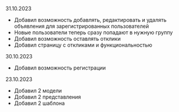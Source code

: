 31.10.2023

* Добавил возможность добавлять, редактировать и удалять объявления для зарегистрированных пользователей
* Новые пользователи теперь сразу попадают в нужную группу
* Добавил возможность оставлять отклики
* Добавил страницу с откликами и функциональностью

30.10.2023

* Добавил возможность регистрации

23.10.2023

* Добавил 2 модели
* Добавил 2 представления
* Добавил 2 шаблона
